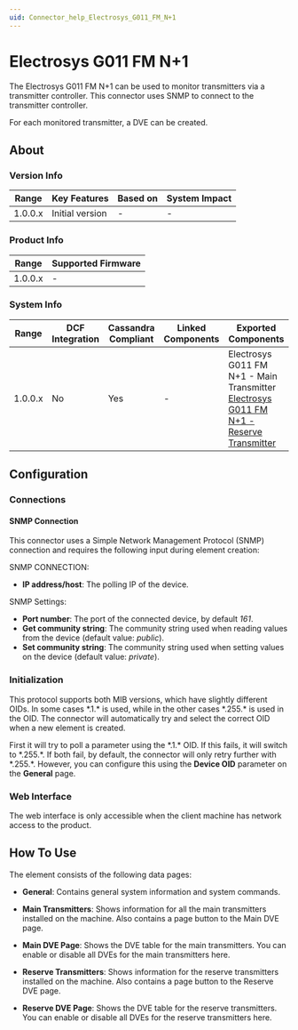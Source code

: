```yaml
---
uid: Connector_help_Electrosys_G011_FM_N+1
---
```


# Electrosys G011 FM N+1

The Electrosys G011 FM N+1 can be used to monitor transmitters via a transmitter controller. This connector uses SNMP to connect to the transmitter controller.

For each monitored transmitter, a DVE can be created.

## About

### Version Info

| **Range** | **Key Features** | **Based on** | **System Impact** |
|-----------|------------------|--------------|-------------------|
| 1.0.0.x   | Initial version  | \-           | \-                |

### Product Info

| Range     | Supported Firmware     |
|-----------|------------------------|
| 1.0.0.x   | \-                     |

### System Info

| **Range** | **DCF Integration** | **Cassandra Compliant** | **Linked Components** | **Exported Components**                                                                                                                                                                                                                             |
|-----------|---------------------|-------------------------|-----------------------|-----------------------------------------------------------------------------------------------------------------------------------------------------------------------------------------------------------------------------------------------------|
| 1.0.0.x   | No                  | Yes                     | \-                    | Electrosys G011 FM N+1 - Main Transmitter<br>[Electrosys G011 FM N+1 - Reserve Transmitter](xref:Connector_help_Electrosys_G011_FM_N%2B1_-_Reserve_Transmitter) |

## Configuration

### Connections

#### SNMP Connection

This connector uses a Simple Network Management Protocol (SNMP) connection and requires the following input during element creation:

SNMP CONNECTION:

- **IP address/host**: The polling IP of the device.

SNMP Settings:

- **Port number**: The port of the connected device, by default *161*.
- **Get community string**: The community string used when reading values from the device (default value: *public*).
- **Set community string**: The community string used when setting values on the device (default value: *private*).

### Initialization

This protocol supports both MIB versions, which have slightly different OIDs. In some cases \*.1.\* is used, while in the other cases \*.255.\* is used in the OID. The connector will automatically try and select the correct OID when a new element is created.

First it will try to poll a parameter using the \*.1.\* OID. If this fails, it will switch to \*.255.\*. If both fail, by default, the connector will only retry further with \*.255.\*. However, you can configure this using the **Device OID** parameter on the **General** page.

### Web Interface

The web interface is only accessible when the client machine has network access to the product.

## How To Use

The element consists of the following data pages:

- **General**: Contains general system information and system commands.

- **Main Transmitters**: Shows information for all the main transmitters installed on the machine. Also contains a page button to the Main DVE page.

- **Main DVE Page**: Shows the DVE table for the main transmitters. You can enable or disable all DVEs for the main transmitters here.

- **Reserve Transmitters**: Shows information for the reserve transmitters installed on the machine. Also contains a page button to the Reserve DVE page.

- **Reserve DVE Page**: Shows the DVE table for the reserve transmitters. You can enable or disable all DVEs for the reserve transmitters here.
